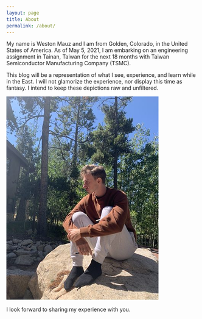 ```yaml
---
layout: page
title: About
permalink: /about/
---
```


My name is Weston Mauz and I am from Golden, Colorado, in the United States of America. As of May 5, 2021, I am embarking on an engineering assignment in Tainan, Taiwan for the next 18 months with Taiwan Semiconductor Manufacturing Company (TSMC).

This blog will be a representation of what I see, experience, and learn while in the East. I will not glamorize the experience, nor display this time as fantasy. I intend to keep these depictions raw and unfiltered.

 ![Me - 2020](assets/me.jpg)

I look forward to sharing my experience with you.
